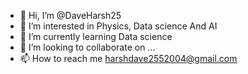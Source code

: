 - 👋 Hi, I’m @DaveHarsh25
- 👀 I’m interested in Physics, Data science And AI
- 🌱 I’m currently learning Data science 
- 💞️ I’m looking to collaborate on ...
- 📫 How to reach me harshdave2552004@gmail.com

<!---
DaveHarsh25/DaveHarsh25 is a ✨ special ✨ repository because its `README.md` (this file) appears on your GitHub profile.
You can click the Preview link to take a look at your changes.
--->
